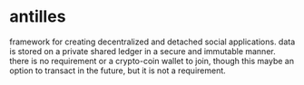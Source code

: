 # antilles
framework for creating decentralized and detached social applications.  data is stored on a private shared ledger in a secure and immutable manner.
there is no requirement or a crypto-coin wallet to join, though this maybe an option to transact in the future, but it is not a requirement.
